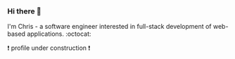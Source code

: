### Hi there 👋

I'm Chris - a software engineer interested in full-stack development of web-based applications. :octocat:

:exclamation: profile under construction :exclamation:

<!--
**chrisyuaners/chrisyuaners** is a ✨ _special_ ✨ repository because its `README.md` (this file) appears on your GitHub profile.

Here are some ideas to get you started:

- 🔭 I’m currently working on ...
- 🌱 I’m currently learning ...
- 👯 I’m looking to collaborate on ...
- 🤔 I’m looking for help with ...
- 💬 Ask me about ...
- 📫 How to reach me: ...
- 😄 Pronouns: ...
- ⚡ Fun fact: ...
-->
